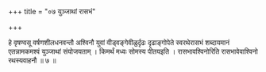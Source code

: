 +++
title = "०७ युञ्जाथां रासभं"

+++

हे वृषण्वसू वर्षणशीलधनवन्तौ अश्विनौ युवां वीड्वङ्गेवीळुर्दृढः दृढाङ्गोपेते स्वरथेरासभं शब्दायमानं एतन्नामकमश्वं युञ्जाथां संयोजयताम् । किमर्थं मध्वः सोमस्य पीतयइति । रासभावश्विनोरिति रासभावेवाश्विनो रथस्यवाहनौ ॥ ७ ॥